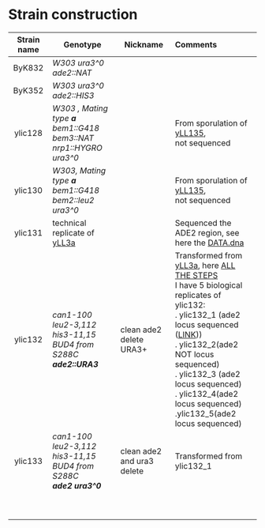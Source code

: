 # Strain construction

| Strain name  |Genotype   | Nickname  |Comments   |
|:---:|---|---|:---|
| ByK832  | *W303 ura3^0 ade2::NAT* |   |   |
| ByK352  | *W303 ura3^0 ade2::HIS3*  |   |   |
| ylic128  | *W303 , Mating type **a** <br> bem1::G418 <br> bem3::NAT nrp1::HYGRO ura3^0*  |   |  From sporulation of [yLL135](M:\tnw\bn\ll\Shared\Lab-info\Strains,Plasmids,primers\Strains\Liedewij's-yeast-strains.pdf), <br> not sequenced  |
| ylic130  | *W303, Mating type **a** <br> bem1::G418 <br> bem2::leu2 ura3^0* |   | From sporulation of [yLL135](M:\tnw\bn\ll\Shared\Lab-info\Strains,Plasmids,primers\Strains\Liedewij's-yeast-strains.pdf), <br> not sequenced   |
| ylic131  | technical replicate of [yLL3a](M:\tnw\bn\ll\Shared\Lab-info\Strains,Plasmids,primers\Strains\Liedewij's-yeast-strains.pdf) |   |  Sequenced the ADE2 region, see here the [DATA.dna](C:\Users\linigodelacruz\Documents\PhD_2018\Documentation\SATAY\yll3a_ADe2_locus_sequencing\190522NE-165\data_yll3a_sequence.dna) |
| ylic132  | *can1-100 leu2-3,112 his3-11,15 <br> BUD4 from S288C <br> **ade2::URA3***| clean ade2 delete URA3+ |  Transformed from [yLL3a](M:\tnw\bn\ll\Shared\Lab-info\Strains,Plasmids,primers\Strains\Liedewij's-yeast-strains.pdf), here [ALL THE STEPS](C:\Users\linigodelacruz\Documents\PhD_2018\Documentation\Experimental_Journal\journal\2019-06\Exp_URA_Transformation_2019-06-06.md)<br> I have 5 biological  replicates of ylic132: <br> . ylic132_1 (ade2 locus sequenced ([LINK](C:\Users\linigodelacruz\Documents\PhD_2018\Documentation\Experimental_Journal\journal\2019-06\Exp_Sequencing_ylic132_2019-06-26.md))) <br> . ylic132_2(ade2 NOT locus sequenced) <br> . ylic132_3 (ade2 locus sequenced) <br> . ylic132_4(ade2 locus sequenced) <br> .ylic132_5(ade2 locus sequenced)|
| ylic133  |  *can1-100 leu2-3,112 his3-11,15 <br> BUD4 from S288C <br> **ade2 ura3^0*** | clean ade2 and ura3 delete  | Transformed from ylic132_1  |
|   |   |   |   |
|   |   |   |   |
|   |   |   |   |
|   |   |   |   |
|   |   |   |   |
|   |   |   |   |
|   |   |   |   |
|   |   |   |   |
|   |   |   |   |
